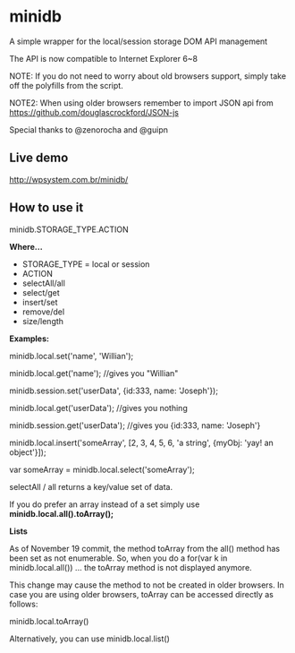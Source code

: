 minidb
======

A simple wrapper for the local/session storage DOM API management

The API is now compatible to Internet Explorer 6~8

NOTE: If you do not need to worry about old browsers support, simply take off the polyfills from the script.

NOTE2: When using older browsers remember to import JSON api from https://github.com/douglascrockford/JSON-js

Special thanks to @zenorocha and @guipn

Live demo
--------------------------
http://wpsystem.com.br/minidb/

How to use it
------------------------------

minidb.STORAGE_TYPE.ACTION

**Where...**

* STORAGE_TYPE = local or session
* ACTION
 * selectAll/all
 * select/get
 * insert/set
 * remove/del
 * size/length

**Examples:**

minidb.local.set('name', 'Willian');

minidb.local.get('name'); //gives you "Willian"

minidb.session.set('userData', {id:333, name: 'Joseph'});

minidb.local.get('userData'); //gives you nothing

minidb.session.get('userData'); //gives you {id:333, name: 'Joseph'}

minidb.local.insert('someArray', [2, 3, 4, 5, 6, 'a string', {myObj: 'yay! an object'}]);

var someArray = minidb.local.select('someArray');

selectAll / all returns a key/value set of data.

If you do prefer an array instead of a set simply use **minidb.local.all().toArray();**

**Lists**

As of November 19 commit, the method toArray from the all() method has been set as not enumerable. So, when you do a for(var k in minidb.local.all()) ... the toArray method is not displayed anymore.

This change may cause the method to not be created in older browsers. In case you are using older browsers, toArray can be accessed directly as follows:

minidb.local.toArray()

Alternatively, you can use minidb.local.list()

